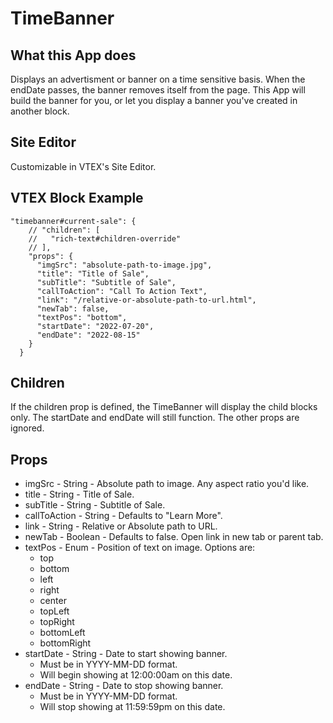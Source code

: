 # TimeBanner

## What this App does
Displays an advertisment or banner on a time sensitive basis. When the endDate passes, the banner removes itself from the page. This App will build the banner for you, or let you display a banner you've created in another block.

## Site Editor
Customizable in VTEX's Site Editor.

## VTEX Block Example
```
"timebanner#current-sale": {
    // "children": [
    //   "rich-text#children-override"
    // ],
    "props": {
      "imgSrc": "absolute-path-to-image.jpg",
      "title": "Title of Sale",
      "subTitle": "Subtitle of Sale",
      "callToAction": "Call To Action Text",
      "link": "/relative-or-absolute-path-to-url.html",
      "newTab": false,
      "textPos": "bottom",
      "startDate": "2022-07-20",
      "endDate": "2022-08-15"
    }
  }
```

## Children
If the children prop is defined, the TimeBanner will display the child blocks only. The startDate and endDate will still function. The other props are ignored.

## Props

* imgSrc - String - Absolute path to image. Any aspect ratio you'd like.
* title - String - Title of Sale.
* subTitle - String - Subtitle of Sale.
* callToAction - String - Defaults to "Learn More".
* link - String - Relative or Absolute path to URL.
* newTab - Boolean - Defaults to false. Open link in new tab or parent tab.
* textPos - Enum - Position of text on image. Options are:
  * top
  * bottom
  * left
  * right
  * center
  * topLeft
  * topRight
  * bottomLeft
  * bottomRight
* startDate - String - Date to start showing banner.
  * Must be in YYYY-MM-DD format.
  * Will begin showing at 12:00:00am on this date.
* endDate - String - Date to stop showing banner.
  * Must be in YYYY-MM-DD format.
  * Will stop showing at 11:59:59pm on this date.
